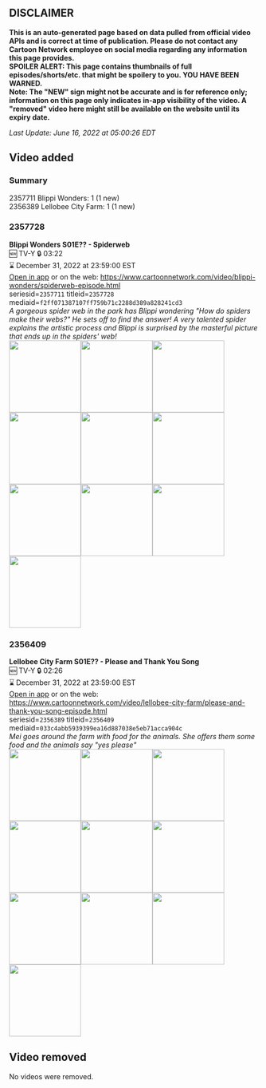 ## DISCLAIMER
**This is an auto-generated page based on data pulled from official video APIs and is correct at time of publication. Please do not contact any Cartoon Network employee on social media regarding any information this page provides.**  
**SPOILER ALERT: This page contains thumbnails of full episodes/shorts/etc. that might be spoilery to you. YOU HAVE BEEN WARNED.**  
**Note: The "NEW" sign might not be accurate and is for reference only; information on this page only indicates in-app visibility of the video. A "removed" video here might still be available on the website until its expiry date.**  

_Last Update: June 16, 2022 at 05:00:26 EDT_
## Video added
### Summary
2357711 Blippi Wonders: 1 (1 new)  
2356389 Lellobee City Farm: 1 (1 new)  
### 2357728
**Blippi Wonders S01E?? - Spiderweb**  
🆕 TV-Y 🔒 03:22  
⌛ December 31, 2022 at 23:59:00 EST  
[Open in app](https://cnvideo.sercomkc.org/redirector.html?type=cnapp&seriesid=1000000000093702&titleid=2357728&mediaid=f2ff071387107ff759b71c2288d389a828241cd3) or on the web: https://www.cartoonnetwork.com/video/blippi-wonders/spiderweb-episode.html  
seriesid=`2357711` titleid=`2357728` mediaid=`f2ff071387107ff759b71c2288d389a828241cd3`  
_A gorgeous spider web in the park has Blippi wondering "How do spiders make their webs?" He sets off to find the answer! A very talented spider explains the artistic process and Blippi is surprised by the masterful picture that ends up in the spiders' web!_  
<a href="https://s3.amazonaws.com/cartoonorchestrator/2357728_001_1280x720.jpg"><img src="https://s3.amazonaws.com/cartoonorchestrator/2357728_001_640x360.jpg" height="144px" /></a><a href="https://s3.amazonaws.com/cartoonorchestrator/2357728_002_1280x720.jpg"><img src="https://s3.amazonaws.com/cartoonorchestrator/2357728_002_640x360.jpg" height="144px" /></a><a href="https://s3.amazonaws.com/cartoonorchestrator/2357728_003_1280x720.jpg"><img src="https://s3.amazonaws.com/cartoonorchestrator/2357728_003_640x360.jpg" height="144px" /></a><a href="https://s3.amazonaws.com/cartoonorchestrator/2357728_004_1280x720.jpg"><img src="https://s3.amazonaws.com/cartoonorchestrator/2357728_004_640x360.jpg" height="144px" /></a><a href="https://s3.amazonaws.com/cartoonorchestrator/2357728_005_1280x720.jpg"><img src="https://s3.amazonaws.com/cartoonorchestrator/2357728_005_640x360.jpg" height="144px" /></a><a href="https://s3.amazonaws.com/cartoonorchestrator/2357728_006_1280x720.jpg"><img src="https://s3.amazonaws.com/cartoonorchestrator/2357728_006_640x360.jpg" height="144px" /></a><a href="https://s3.amazonaws.com/cartoonorchestrator/2357728_007_1280x720.jpg"><img src="https://s3.amazonaws.com/cartoonorchestrator/2357728_007_640x360.jpg" height="144px" /></a><a href="https://s3.amazonaws.com/cartoonorchestrator/2357728_008_1280x720.jpg"><img src="https://s3.amazonaws.com/cartoonorchestrator/2357728_008_640x360.jpg" height="144px" /></a><a href="https://s3.amazonaws.com/cartoonorchestrator/2357728_009_1280x720.jpg"><img src="https://s3.amazonaws.com/cartoonorchestrator/2357728_009_640x360.jpg" height="144px" /></a><a href="https://s3.amazonaws.com/cartoonorchestrator/2357728_010_1280x720.jpg"><img src="https://s3.amazonaws.com/cartoonorchestrator/2357728_010_640x360.jpg" height="144px" /></a>
### 2356409
**Lellobee City Farm S01E?? - Please and Thank You Song**  
🆕 TV-Y 🔒 02:26  
⌛ December 31, 2022 at 23:59:00 EST  
[Open in app](https://cnvideo.sercomkc.org/redirector.html?type=cnapp&seriesid=1000000000093702&titleid=2356409&mediaid=033c4abb5939399ea16d887038e5eb71acca904c) or on the web: https://www.cartoonnetwork.com/video/lellobee-city-farm/please-and-thank-you-song-episode.html  
seriesid=`2356389` titleid=`2356409` mediaid=`033c4abb5939399ea16d887038e5eb71acca904c`  
_Mei goes around the farm with food for the animals. She offers them some food and the animals say "yes please"_  
<a href="https://s3.amazonaws.com/cartoonorchestrator/2356409_001_1280x720.jpg"><img src="https://s3.amazonaws.com/cartoonorchestrator/2356409_001_640x360.jpg" height="144px" /></a><a href="https://s3.amazonaws.com/cartoonorchestrator/2356409_002_1280x720.jpg"><img src="https://s3.amazonaws.com/cartoonorchestrator/2356409_002_640x360.jpg" height="144px" /></a><a href="https://s3.amazonaws.com/cartoonorchestrator/2356409_003_1280x720.jpg"><img src="https://s3.amazonaws.com/cartoonorchestrator/2356409_003_640x360.jpg" height="144px" /></a><a href="https://s3.amazonaws.com/cartoonorchestrator/2356409_004_1280x720.jpg"><img src="https://s3.amazonaws.com/cartoonorchestrator/2356409_004_640x360.jpg" height="144px" /></a><a href="https://s3.amazonaws.com/cartoonorchestrator/2356409_005_1280x720.jpg"><img src="https://s3.amazonaws.com/cartoonorchestrator/2356409_005_640x360.jpg" height="144px" /></a><a href="https://s3.amazonaws.com/cartoonorchestrator/2356409_006_1280x720.jpg"><img src="https://s3.amazonaws.com/cartoonorchestrator/2356409_006_640x360.jpg" height="144px" /></a><a href="https://s3.amazonaws.com/cartoonorchestrator/2356409_007_1280x720.jpg"><img src="https://s3.amazonaws.com/cartoonorchestrator/2356409_007_640x360.jpg" height="144px" /></a><a href="https://s3.amazonaws.com/cartoonorchestrator/2356409_008_1280x720.jpg"><img src="https://s3.amazonaws.com/cartoonorchestrator/2356409_008_640x360.jpg" height="144px" /></a><a href="https://s3.amazonaws.com/cartoonorchestrator/2356409_009_1280x720.jpg"><img src="https://s3.amazonaws.com/cartoonorchestrator/2356409_009_640x360.jpg" height="144px" /></a><a href="https://s3.amazonaws.com/cartoonorchestrator/2356409_010_1280x720.jpg"><img src="https://s3.amazonaws.com/cartoonorchestrator/2356409_010_640x360.jpg" height="144px" /></a>
## Video removed
No videos were removed.  
